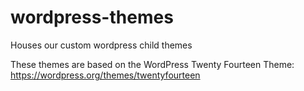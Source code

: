 # wordpress-themes
Houses our custom wordpress child themes

These themes are based on the WordPress Twenty Fourteen Theme:
https://wordpress.org/themes/twentyfourteen
